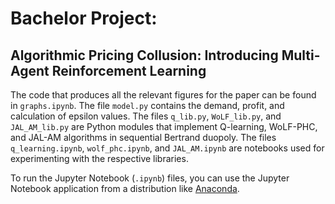 # Bachelor Project:
## Algorithmic Pricing Collusion: Introducing Multi-Agent Reinforcement Learning

The code that produces all the relevant figures for the paper can be found in `graphs.ipynb`. The file `model.py` contains the demand, profit, and calculation of epsilon values. The files `q_lib.py`, `WoLF_lib.py`, and `JAL_AM_lib.py` are Python modules that implement Q-learning, WoLF-PHC, and JAL-AM algorithms in sequential Bertrand duopoly. The files `q_learning.ipynb`, `wolf_phc.ipynb`, and `JAL_AM.ipynb` are notebooks used for experimenting with the respective libraries.

To run the Jupyter Notebook (`.ipynb`) files, you can use the Jupyter Notebook application from a distribution like [Anaconda](https://www.anaconda.com/).
